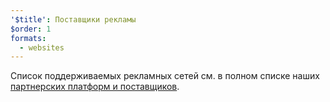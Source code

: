 ```yaml
---
'$title': Поставщики рекламы
$order: 1
formats:
  - websites
---
```


Список поддерживаемых рекламных сетей см. в полном списке наших [партнерских платформ и поставщиков](../../../../support/faq/platform-and-vendor-partners.md).
